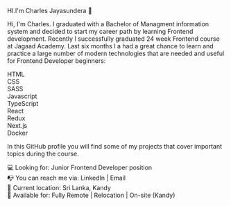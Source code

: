 HI.I'm Charles Jayasundera 👋

Hi, I'm Charles. I graduated with a Bachelor of Managment information system and decided to start my career path by learning Frontend development. Recently I successfully graduated 24 week Frontend course at Jagaad Academy. Last six months I a had a great chance to learn and practice a large number of modern technologies that are needed and useful for Frontend Developer beginners:

HTML <br>
CSS  <br>
SASS  <br>
Javascript <br>
TypeScript <br>
React <br>
Redux <br>
Next.js <br>
Docker <br>

In this GitHub profile you will find some of my projects that cover important topics during the course.

💻 Looking for: Junior Frontend Developer position <br>
📭 You can reach me via: LinkedIn | Email <br>
📌 Current location: Sri Lanka, Kandy <br>
🚀 Available for: Fully Remote | Relocation | On-site (Kandy) <br>
